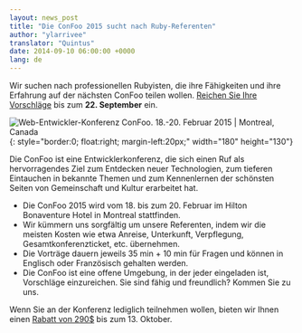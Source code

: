 ```yaml
---
layout: news_post
title: "Die ConFoo 2015 sucht nach Ruby-Referenten"
author: "ylarrivee"
translator: "Quintus"
date: 2014-09-10 06:00:00 +0000
lang: de
---
```


Wir suchen nach professionellen Rubyisten, die ihre Fähigkeiten und
ihre Erfahrung auf der nächsten ConFoo teilen wollen.
[Reichen Sie Ihre Vorschläge][1] bis zum **22. September** ein.

![Web-Entwickler-Konferenz ConFoo. 18.-20. Februar 2015 &#124; Montreal, Canada][logo]{: style="border:0; float:right; margin-left:20px;" width="180" height="130"}

Die ConFoo ist eine Entwicklerkonferenz, die sich einen Ruf als
hervorragendes Ziel zum Entdecken neuer Technologien, zum tieferen
Eintauchen in bekannte Themen und zum Kennenlernen der schönsten
Seiten von Gemeinschaft und Kultur erarbeitet hat.

 * Die ConFoo 2015 wird vom 18. bis zum 20. Februar im Hilton Bonaventure Hotel in Montreal stattfinden.
 * Wir kümmern uns sorgfältig um unsere Referenten, indem wir die meisten Kosten wie etwa Anreise, Unterkunft, Verpflegung, Gesamtkonferenzticket, etc. übernehmen.
 * Die Vorträge dauern jeweils 35 min + 10 min für Fragen und können in Englisch oder Französisch gehalten werden.
 * Die ConFoo ist eine offene Umgebung, in der jeder eingeladen ist,
   Vorschläge einzureichen. Sie sind fähig und freundlich? Kommen Sie zu uns.

Wenn Sie an der Konferenz lediglich teilnehmen wollen, bieten wir
Ihnen einen [Rabatt von 290$][2] bis zum 13. Oktober.

[logo]: http://confoo.ca/images/propaganda/2015/en/like.gif
[1]: http://confoo.ca/en/call-for-papers
[2]: http://confoo.ca/en/register
